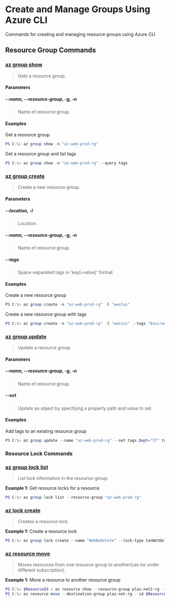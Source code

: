 # Create and Manage Groups Using Azure CLI

Commands for creating and managing resource groups using Azure CLI

## Resource Group Commands

### [az group show](https://docs.microsoft.com/en-us/cli/azure/group?view=azure-cli-latest#az-group-show)

>Gets a resource group.

#### Parameters

##### _--name_, _--resource-group_, _-g_, _-n_

>Name of resource group.

#### Examples

Get a resource group

``` powershell
PS C:\> az group show -n "az-web-prod-rg"
```

Get a resource group and list tags

``` powershell
PS C:\> az group show -n "az-web-prod-rg" --query tags
```

### [az group create](https://docs.microsoft.com/en-us/cli/azure/group?view=azure-cli-latest#az-group-create)

>Create a new resource group.

#### Parameters

##### _--location_, _-l_

>Location.

##### _--name_, _--resource-group_, _-g_, _-n_

>Name of resource group.

##### _--tags_

>Space-separated tags in 'key[=value]' format.

#### Examples

Create a new resource group

``` powershell
PS C:\> az group create -n "az-web-prod-rg" -l "westus"
```

Create a new resource group with tags

``` powershell
PS C:\> az group create -n "az-web-prod-rg" -l "westus" --tags "Environment=Development" "Department=IT"
```

### [az group update](https://docs.microsoft.com/en-us/cli/azure/group?view=azure-cli-latest#az-group-update)

>Update a resource group.

#### Parameters

##### _--name_, _--resource-group_, _-g_, _-n_

>Name of resource group.

##### _--set_

>Update an object by specifying a property path and value to set.

#### Examples

Add tags to an existing resource group

``` powershell
PS C:\> az group update --name "az-web-prod-rg" --set tags.Dept="IT" tags.Owner="SusanBerlin"
```

### Resource Lock Commands

### [az group lock list](https://docs.microsoft.com/en-us/cli/azure/group/lock?view=azure-cli-latest#az-group-lock-list)

>List lock information in the resource-group.

**Example 1:** Get resource locks for a resource

``` powershell
PS C:\> az group lock list --resource-group "az-web-prod-rg"
```

### [az lock create](https://docs.microsoft.com/en-us/cli/azure/group/lock?view=azure-cli-latest#az-group-lock-create)

>Creates a resource lock.

**Example 1:** Create a resource lock

``` powershell
PS C:\> az group lock create --name "WebNoDelete" --lock-type CanNotDelete --resource-group "az-web-prod-rg"
```

### [az resource move](https://docs.microsoft.com/en-us/cli/azure/resource?view=azure-cli-latest#az-resource-move)

>Moves resources from one resource group to another(can be under different subscription).

**Example 1:** Move a resource to another resource group

```` powershell
PS C:\> $ResourceId = az resource show --resource-group plaz-net2-rg --name vnet1 --resource-type "Microsoft.Network/virtualNetworks" --query id --output tsv
PS C:\> az resource move --destination-group plaz-net-rg --id $ResourceId
```
